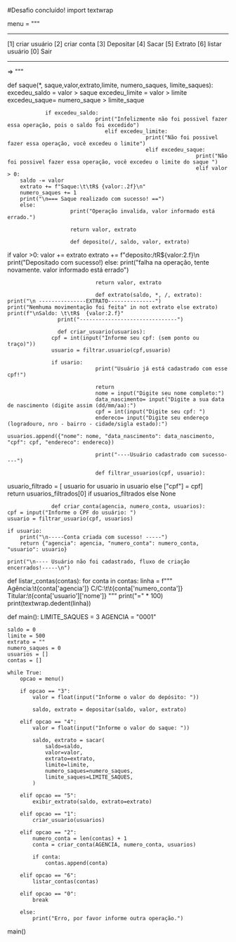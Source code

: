 #Desafio concluído!
import textwrap

menu = """

----------------------------------

[1] criar usuário
[2] criar conta
[3] Depositar
[4] Sacar
[5] Extrato
[6] listar usuário
[0] Sair

----------------------------------

=> """

def saque(*, saque,valor,extrato,limite,
numero_saques, limite_saques):
				excedeu_saldo = valor > saque
				excedeu_limite = valor > limite
				excedeu_saque= numero_saque >  limite_saque 
				
				if excedeu_saldo: 
								print("Infelizmente não foi possivel fazer essa operação, pois o saldo foi excedido")
								   elif excedeu_limite: 
												print("Não foi possivel fazer essa operação, você excedeu o limite")
												elif excedeu_saque:
																print("Não foi possivel fazer essa operação, você excedeu o limite do saque ")
																elif valor > 0:
        saldo -= valor
        extrato += f"Saque:\t\tR$ {valor:.2f}\n"
        numero_saques += 1
        print("\n=== Saque realizado com sucesso! ==")
        else: 
        				print("Operação invalida, valor informado está errado.")
        				
        				return valor, extrato
        				
        				def deposito(/, saldo, valor, extrato) 
  if valor >0:
  				valor += extrato
  				extrato += f"deposito:/tR${valor:2.f}\n
  				print("Depositado com sucesso!)
  				else:
  								print("falha na operação, tente novamente. valor informado está errado")
  								
  								return valor, extrato 
  								
  								def extrato(saldo, *, /, extrato): 
    print("\n ---------------EXTRATO---------------")
    print("Nemhuma movimentação foi feita" in not extrato else extrato)
    print(f"\nSaldo: \t\tR$  {valor:2.f}"
    				print("-------------------------------")
    				
    				def criar_usuario(usuarios):
				  cpf = int(input("Informe seu cpf: (sem ponto ou traço)"))
				  usuario = filtrar.usuario(cpf,usuario)
				  
				  if usario:
				  				print("Usuário já está cadastrado com esse cpf!")
				  				
				  				return 
				  				nome = input("Digite seu nome completo:")
				  				data_nascimento= input("Digite a sua data de nascimento (digite assim (dd/mm/aa):")
				  				cpf = int(input("Digite seu cpf: ")
				  				endereco= input("Digite seu endereço (logradouro, nro - bairro - cidade/sigla estado):") 
				  				
    usuarios.append({"nome": nome, "data_nascimento": data_nascimento, "cpf": cpf, "endereco": endereco})
    				
				  				print("----Usuário cadastrado com sucesso----")
				  				
				  				def filtrar_usuarios(cpf, usuario):
 usuario_filtrado = [ usuario for usuario in usuario else ["cpf"] = cpf]					
				  return usuarios_filtrados[0] if usuarios_filtrados else None
				  
				  def criar_conta(agencia, numero_conta, usuarios):
    cpf = input("Informe o CPF do usuário: ")
    usuario = filtrar_usuario(cpf, usuarios)

    if usuario:
        print("\n-----Conta criada com sucesso! -----")
        return {"agencia": agencia, "numero_conta": numero_conta, "usuario": usuario}

    print("\n---- Usuário não foi cadastrado, fluxo de criação encerrados!-----\n")


def listar_contas(contas):
    for conta in contas:
        linha = f"""\
            Agência:\t{conta['agencia']}
            C/C:\t\t{conta['numero_conta']}
            Titular:\t{conta['usuario']['nome']}
        """
        print("=" * 100)
        print(textwrap.dedent(linha))

def main():
    LIMITE_SAQUES = 3
    AGENCIA = "0001"

    saldo = 0
    limite = 500
    extrato = ""
    numero_saques = 0
    usuarios = []
    contas = []

    while True:
        opcao = menu()

        if opcao == "3":
            valor = float(input("Informe o valor do depósito: "))

            saldo, extrato = depositar(saldo, valor, extrato)

        elif opcao == "4":
            valor = float(input("Informe o valor do saque: "))

            saldo, extrato = sacar(
                saldo=saldo,
                valor=valor,
                extrato=extrato,
                limite=limite,
                numero_saques=numero_saques,
                limite_saques=LIMITE_SAQUES,
            )

        elif opcao == "5":
            exibir_extrato(saldo, extrato=extrato)

        elif opcao == "1":
            criar_usuario(usuarios)

        elif opcao == "2":
            numero_conta = len(contas) + 1
            conta = criar_conta(AGENCIA, numero_conta, usuarios)

            if conta:
                contas.append(conta)

        elif opcao == "6":
            listar_contas(contas)

        elif opcao == "0":
            break

        else:
            print("Erro, por favor informe outra operação.")


main()
				
				
